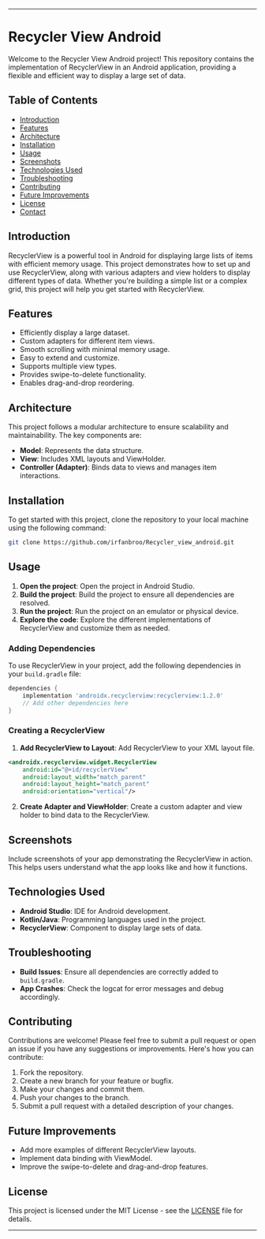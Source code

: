 
---

# Recycler View Android

Welcome to the Recycler View Android project! This repository contains the implementation of RecyclerView in an Android application, providing a flexible and efficient way to display a large set of data.

## Table of Contents

- [Introduction](#introduction)
- [Features](#features)
- [Architecture](#architecture)
- [Installation](#installation)
- [Usage](#usage)
- [Screenshots](#screenshots)
- [Technologies Used](#technologies-used)
- [Troubleshooting](#troubleshooting)
- [Contributing](#contributing)
- [Future Improvements](#future-improvements)
- [License](#license)
- [Contact](#contact)

## Introduction

RecyclerView is a powerful tool in Android for displaying large lists of items with efficient memory usage. This project demonstrates how to set up and use RecyclerView, along with various adapters and view holders to display different types of data. Whether you're building a simple list or a complex grid, this project will help you get started with RecyclerView.

## Features

- Efficiently display a large dataset.
- Custom adapters for different item views.
- Smooth scrolling with minimal memory usage.
- Easy to extend and customize.
- Supports multiple view types.
- Provides swipe-to-delete functionality.
- Enables drag-and-drop reordering.

## Architecture

This project follows a modular architecture to ensure scalability and maintainability. The key components are:

- **Model**: Represents the data structure.
- **View**: Includes XML layouts and ViewHolder.
- **Controller (Adapter)**: Binds data to views and manages item interactions.

## Installation

To get started with this project, clone the repository to your local machine using the following command:

```bash
git clone https://github.com/irfanbroo/Recycler_view_android.git
```

## Usage

1. **Open the project**: Open the project in Android Studio.
2. **Build the project**: Build the project to ensure all dependencies are resolved.
3. **Run the project**: Run the project on an emulator or physical device.
4. **Explore the code**: Explore the different implementations of RecyclerView and customize them as needed.

### Adding Dependencies

To use RecyclerView in your project, add the following dependencies in your `build.gradle` file:

```gradle
dependencies {
    implementation 'androidx.recyclerview:recyclerview:1.2.0'
    // Add other dependencies here
}
```

### Creating a RecyclerView

1. **Add RecyclerView to Layout**: Add RecyclerView to your XML layout file.

```xml
<androidx.recyclerview.widget.RecyclerView
    android:id="@+id/recyclerView"
    android:layout_width="match_parent"
    android:layout_height="match_parent"
    android:orientation="vertical"/>
```

2. **Create Adapter and ViewHolder**: Create a custom adapter and view holder to bind data to the RecyclerView.

## Screenshots

Include screenshots of your app demonstrating the RecyclerView in action. This helps users understand what the app looks like and how it functions.

## Technologies Used

- **Android Studio**: IDE for Android development.
- **Kotlin/Java**: Programming languages used in the project.
- **RecyclerView**: Component to display large sets of data.

## Troubleshooting

- **Build Issues**: Ensure all dependencies are correctly added to `build.gradle`.
- **App Crashes**: Check the logcat for error messages and debug accordingly.

## Contributing

Contributions are welcome! Please feel free to submit a pull request or open an issue if you have any suggestions or improvements. Here's how you can contribute:

1. Fork the repository.
2. Create a new branch for your feature or bugfix.
3. Make your changes and commit them.
4. Push your changes to the branch.
5. Submit a pull request with a detailed description of your changes.

## Future Improvements

- Add more examples of different RecyclerView layouts.
- Implement data binding with ViewModel.
- Improve the swipe-to-delete and drag-and-drop features.

## License

This project is licensed under the MIT License - see the [LICENSE](LICENSE) file for details.



---
